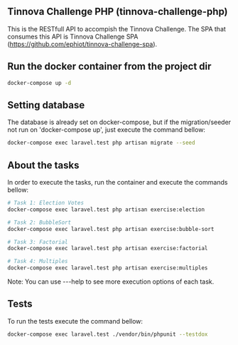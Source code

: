 ## Tinnova Challenge PHP  (tinnova-challenge-php)

This is the RESTfull API to accompish the Tinnova Challenge. The SPA that consumes this API is Tinnova Challenge SPA (https://github.com/ephiot/tinnova-challenge-spa).

## Run the docker container from the project dir

```bash
docker-compose up -d
```

## Setting database

The database is already set on docker-compose, but if the migration/seeder not run on 'docker-compose up', just execute the command bellow:

```bash
docker-compose exec laravel.test php artisan migrate --seed
```

## About the tasks

In order to execute the tasks, run the container and execute the commands bellow:

```bash
# Task 1: Election Votes
docker-compose exec laravel.test php artisan exercise:election

# Task 2: BubbleSort
docker-compose exec laravel.test php artisan exercise:bubble-sort

# Task 3: Factorial
docker-compose exec laravel.test php artisan exercise:factorial

# Task 4: Multiples
docker-compose exec laravel.test php artisan exercise:multiples
```

Note: You can use ---help to see more execution options of each task.

## Tests

To run the tests execute the command bellow:

```bash
docker-compose exec laravel.test ./vendor/bin/phpunit --testdox
```
